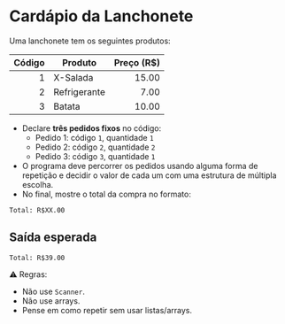 # Cardápio da Lanchonete

Uma lanchonete tem os seguintes produtos:

| Código | Produto      | Preço (R$) |
|-------:|--------------|-----------:|
| 1      | X-Salada     | 15.00      |
| 2      | Refrigerante | 7.00       |
| 3      | Batata       | 10.00      |

- Declare **três pedidos fixos** no código:
  - Pedido 1: código `1`, quantidade `1`
  - Pedido 2: código `2`, quantidade `2`
  - Pedido 3: código `3`, quantidade `1`
- O programa deve percorrer os pedidos usando alguma forma de repetição e decidir o valor de cada um com uma estrutura de múltipla escolha.
- No final, mostre o total da compra no formato:
```
Total: R$XX.00
```

## Saída esperada
```
Total: R$39.00
```

⚠️ Regras:
- Não use `Scanner`.
- Não use arrays.
- Pense em como repetir sem usar listas/arrays.

